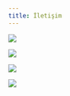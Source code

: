 ```yaml
---
title: İletişim
---
```

[![](/img/InstagramLink.png)](https://www.instagram.com/acmgazi/)

[![](/img/LinkedinLink.png)](https://www.linkedin.com/company/acmgazi/posts/?feedView=all)

[![](/img/EmailLink.png)](mailto://acmgazi.resmi@gmail.com)

[![](/img/LocationLink.png)](https://www.google.com/maps/place//data=!4m2!3m1!1s0x14d34efa2943c777:0x1c83699501e96360?sa=X&ved=1t:8290&ictx=111)
